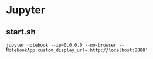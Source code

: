 # Jupyter

## start.sh
```
jupyter notebook --ip=0.0.0.0 --no-browser --NotebookApp.custom_display_url='http://localhost:8888'
```
